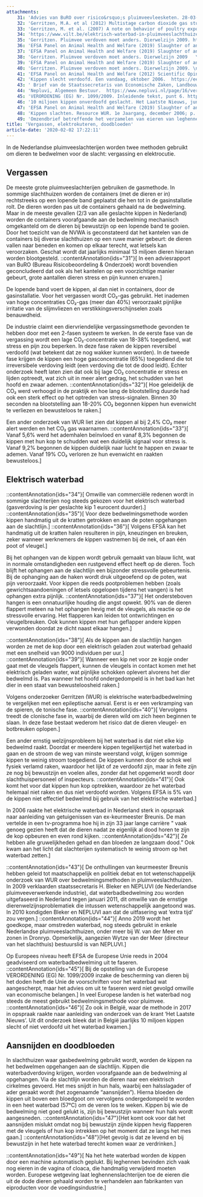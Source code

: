 ```yaml
---
attachments:
    31: 'Advies van BuRO over risico&rsquo;s pluimveevleesketen. 28-03-2018; p. 44'
    32: 'Gerritzen, M.A. et al (2012) Multistage carbon dioxide gas stunning of broilers. Environment, well-being, and behavior, TBC Poultry Science TBC:1-10, DOI: 10.3382/ps.2012-02551 https://www.researchgate.net/publication/233931628_Multistage_carbon_dioxide_gas_stunning_of_broilers\n'
    33: 'Gerritzen, M. et al. (2007) A note on behavior of poultry exposed to increasing carbon dioxide concentrations. Applied Animal Behaviour Science 108; p. 179-185 https://dspace.library.uu.nl/handle/1874/26234 \n'
    34: 'https://www.vilt.be/elektrisch-waterbad-in-pluimveeslachthuizen-onder-vuur\n'
    35: 'Gerritzen. Pluimvee verdoven moet anders. Dierwelzijn 2009. https://edepot.wur.nl/12079  \n'
    36: 'EFSA Panel on Animal Health and Welfare (2019) Slaughter of animals: poultry. EFSA Journal; p. 38  https://efsa.onlinelibrary.wiley.com/doi/epdf/10.2903/j.efsa.2019.5849 \n'
    37: 'EFSA Panel on Animal Health and Welfare (2019) Slaughter of animals: poultry. EFSA Journal; p. 41-44\n'
    38: 'Gerritzen. Pluimvee verdoven moet anders. Dierwelzijn 2009   \n'
    39: 'EFSA Panel on Animal Health and Welfare (2019) Slaughter of animals: poultry. EFSA Journal; p. 44  \n'
    40: 'Gerritzen. Pluimvee verdoven moet anders. Dierwelzijn 2009. \n'
    41: 'EFSA Panel on Animal Health and Welfare (2012) Scientific Opinion on electrical requirements for waterbath equipment applicable for poultry. EFSA Journal; p. 31  https://efsa.onlinelibrary.wiley.com/doi/epdf/10.2903/j.efsa.2012.2757 \n'
    42: 'Kippen slecht verdoofd. Een vandaag, oktober 2006.  https://eenvandaag.avrotros.nl/item/kippen-slecht-verdoofd/ \n'
    43: ' Brief van de Staatssecretaris van Economische Zaken, Landbouw en Innovatie, december 2010 \n  https://zoek.officielebekendmakingen.nl/kst-28286-447.html  \n'
    44: 'Nepluvi, Algemeen Bestuur.  https://www.nepluvi.nl/page/16/verenigingsstructuur.html\n'
    45: 'VERORDENING (EG) Nr. 1099/2009. Inleidende tekst, punt 6. https://eur-lex.europa.eu/legal-content/NL/TXT/HTML/?uri=CELEX:32009R1099&amp;from=NL \n'
    46: '10 miljoen kippen onverdoofd geslacht. Het Laatste Nieuws, juni 2017.  https://www.hln.be/wetenschap-planeet/dieren/10-miljoen-kippen-onverdoofd-geslacht~ac178366/ \n'
    47: 'EFSA Panel on Animal Health and Welfare (2019) Slaughter of animals: poultry. EFSA Journal; p. 50 \n'
    48: 'Kippen slachten. Resource WUR. 1e Jaargang, december 2006; p. 3 https://pdfslide.net/documents/nr-15-14-december-121-mb.html\n'
    49: 'Omzendbrief betreffende het verzamelen van eieren van leghennen in het slachthuis met het oog op de valorisatie ervan door de fabrikanten van eiproducten. FAVV 2016.  http://www.favv-afsca.be/levensmiddelen/omzendbrieven/_documents/2016-05-17_circ-ob_NL_verzameleneierenvanleghennenslachthuis_v1-1_clean.pdf\n'
title: 'Vergassen, elektrokuteren, doodbloeden'
article-date: '2020-02-02 17:22:11'
---
```


In de Nederlandse pluimveeslachterijen worden twee methoden gebruikt om dieren te bedwelmen voor de slacht: vergassing en elektrocutie.

## Vergassen

De meeste grote pluimveeslachterijen gebruiken de gasmethode. In sommige slachthuizen worden de containers (met de dieren er in) rechtstreeks op een lopende band geplaatst die hen tot in de gasinstallatie rolt. De dieren worden pas uit de containers gehaald na de bedwelming. Maar in de meeste gevallen (2/3 van alle geslachte kippen in Nederland) worden de containers voorafgaande aan de bedwelming mechanisch omgekanteld om de dieren bij bewustzijn op een lopende band te gooien. Door het toezicht van de NVWA is geconstateerd dat het kantelen van de containers bij diverse slachthuizen op een ruwe manier gebeurt: de dieren vallen naar beneden en komen op elkaar terecht, wat letsels kan veroorzaken. Geschat wordt dat jaarlijks minimaal 13 miljoen dieren hieraan worden blootgesteld. ::contentAnnotation{ids="31"}[ In een adviesrapport van BuRO (Bureau Risicobeoordeling &amp; Onderzoek) wordt bovendien geconcludeerd dat ook als het kantelen op een voorzichtige manier gebeurt, grote aantallen dieren stress en pijn kunnen ervaren.]

De lopende band voert de kippen, al dan niet in containers, door de gasinstallatie. Voor het vergassen wordt CO₂-gas gebruikt. Het inademen van hoge concentraties CO₂-gas (meer dan 40%) veroorzaakt pijnlijke irritatie van de slijmvliezen en verstikkingsverschijnselen zoals benauwdheid.

De industrie claimt een diervriendelijke vergassingsmethode gevonden te hebben door met een 2-fasen systeem te werken. In de eerste fase van de vergassing wordt een lage CO₂-concentratie van 18-38% toegediend, wat stress en pijn zou beperken. In deze fase raken de kippen reversibel verdoofd (wat betekent dat ze nog wakker kunnen worden). In de tweede fase krijgen de kippen een hoge gasconcentratie (65%) toegediend die tot irreversibele verdoving leidt (een verdoving die tot de dood leidt).
Echter onderzoek heeft laten zien dat ook bij lage CO₂ concentratie er stress en lijden optreedt, wat zich uit in meer alert gedrag, het schudden van het hoofd en zwaar ademen. ::contentAnnotation{ids="32"}[ Hoe geleidelijk de CO₂ werd verhoogd in de praktijk en hoe lang de blootstelling duurde had ook een sterk effect op het optreden van stress-signalen. Binnen 30 seconden na blootstelling aan 18-20% CO₂ begonnen kippen hun evenwicht te verliezen en bewusteloos te raken.]

Een ander onderzoek van WUR liet zien dat kippen al bij 2,4% CO₂ meer alert werden en het CO₂ gas waarnamen. ::contentAnnotation{ids="33"}[ Vanaf 5,6% werd het ademhalen beïnvloed en vanaf 8,3% begonnen de kippen met hun kop te schudden wat een duidelijk signaal voor stress is. Vanaf 9,2% begonnen de kippen duidelijk naar lucht te happen en zwaar te ademen. Vanaf 19% CO₂ verloren ze hun evenwicht en raakten bewusteloos.]

## Elektrisch waterbad

::contentAnnotation{ids="34"}[ Omwille van commerciële redenen wordt in sommige slachterijen nog steeds gekozen voor het elektrisch waterbad (gasverdoving is per geslachte kip 1 eurocent duurder).] ::contentAnnotation{ids="35"}[ Voor deze bedwelmingsmethode worden kippen handmatig uit de kratten getrokken en aan de poten opgehangen aan de slachtlijn.] ::contentAnnotation{ids="36"}[ Volgens EFSA kan het handmatig uit de kratten halen resulteren in pijn, kneuzingen en breuken, zeker wanneer werknemers de kippen vastnemen bij de nek, of aan één poot of vleugel.]

Bij het ophangen van de kippen wordt gebruik gemaakt van blauw licht, wat in normale omstandigheden een rustgevend effect heeft op de dieren. Toch blijft het ophangen aan de slachtlijn een bijzonder stressvolle gebeurtenis. Bij de ophanging aan de haken wordt druk uitgeoefend op de poten, wat pijn veroorzaakt. Voor kippen die reeds pootproblemen hebben (zoals gewrichtsaandoeningen of letsels opgelopen tijdens het vangen) is het ophangen extra pijnlijk. ::contentAnnotation{ids="37"}[ Het ondersteboven hangen is een onnatuurlijke houding die angst opwekt. 90% van de dieren flappert meteen na het ophangen hevig met de vleugels, als reactie op de stressvolle ervaring. Het flapperen kan leiden tot ontwrichtingen en vleugelbreuken. Ook kunnen kippen met hun geflapper andere kippen verwonden doordat ze dicht naast elkaar hangen.]

::contentAnnotation{ids="38"}[ Als de kippen aan de slachtlijn hangen worden ze met de kop door een elektrisch geladen zout waterbad gehaald met een snelheid van 9000 individuen per uur.] ::contentAnnotation{ids="39"}[ Wanneer een kip net voor ze kopje onder gaat met de vleugels flappert, kunnen de vleugels in contact komen met het elektrisch geladen water, wat pijnlijke schokken oplevert alvorens het dier bedwelmd is. Pas wanneer het hoofd ondergedompeld is in het bad kan het dier in een staat van bewusteloosheid raken.]

Volgens onderzoeker Gerritzen (WUR) is elektrische waterbadbedwelming te vergelijken met een epileptische aanval. Eerst is er een verkramping van de spieren, de tonische fase. ::contentAnnotation{ids="40"}[ Vervolgens treedt de clonische fase in, waarbij de dieren wild om zich heen beginnen te slaan. In deze fase bestaat wederom het risico dat de dieren vleugel- en botbreuken oplopen.]

Een ander ernstig welzijnsprobleem bij het waterbad is dat niet elke kip bedwelmd raakt. Doordat er meerdere kippen tegelijkertijd het waterbad in gaan en de stroom de weg van minste weerstand volgt, krijgen sommige kippen te weinig stroom toegediend. De kippen kunnen door de schok wel fysiek verlamd raken, waardoor het lijkt of ze verdoofd zijn, maar in feite zijn ze nog bij bewustzijn en voelen alles, zonder dat het opgemerkt wordt door slachthuispersoneel of inspecteurs. ::contentAnnotation{ids="41"}[ Ook komt het voor dat kippen hun kop optrekken, waardoor ze het waterbad helemaal niet raken en dus niet verdoofd worden. Volgens EFSA is 5% van de kippen niet effectief bedwelmd bij gebruik van het elektrische waterbad.]

In 2006 raakte het elektrische waterbad in Nederland sterk in opspraak naar aanleiding van getuigenissen van ex-keurmeester Breunis. De man vertelde in een tv-programma hoe hij in zijn 33 jaar lange carrière " vaak genoeg gezien heeft dat de dieren nadat ze eigenlijk al dood horen te zijn de kop opbeuren en even rond kijken. ::contentAnnotation{ids="42"}[ Ze hebben alle gruwelijkheden gehad en dan bloeden ze langzaam dood.” Ook kwam aan het licht dat slachterijen systematisch te weinig stroom op het waterbad zetten.]

::contentAnnotation{ids="43"}[ De onthullingen van keurmeester Breunis hebben geleid tot maatschappelijk en politiek debat en tot wetenschappelijk onderzoek van WUR over bedwelmingsmethoden in pluimveeslachthuizen. In 2009 verklaarden staatssecretaris H. Bleker en NEPLUVI (de Nederlandse pluimveeverwerkende industrie), dat waterbadbedwelming zou worden uitgefaseerd in Nederland tegen januari 2011, dit omwille van de ernstige dierenwelzijnsproblematiek die intussen wetenschappelijk aangetoond was. In 2010 kondigden Bleker en NEPLUVI aan dat de uitfasering wat ‘extra tijd’ zou vergen.] ::contentAnnotation{ids="44"}[ Anno 2019 wordt het goedkope, maar omstreden waterbad, nog steeds gebruikt in enkele Nederlandse pluimveeslachthuizen, onder meer bij W. van der Meer en zonen in Dronryp. Opmerkelijk, aangezien Wytze van der Meer (directeur van het slachthuis) bestuurslid is van NEPLUVI.]

Op Europees niveau heeft EFSA de Europese Unie reeds in 2004 geadviseerd om waterbadbedwelming uit te faseren. ::contentAnnotation{ids="45"}[ Bij de opstelling van de Europese VERORDENING (EG) Nr. 1099/2009 inzake de bescherming van dieren bij het doden heeft de Unie de voorschriften voor het waterbad wat aangescherpt, maar het advies om uit te faseren werd niet gevolgd omwille van economische belangen.] In veel Europese landen is het waterbad nog steeds de meest gebruikt bedwelmingsmethode voor pluimvee. ::contentAnnotation{ids="46"}[ Zo ook in België, waar de methode in 2017 in opspraak raakte naar aanleiding van onderzoek van de krant ‘Het Laatste Nieuws’. Uit dit onderzoek bleek dat in België jaarlijks 10 miljoen kippen slecht of niet verdoofd uit het waterbad kwamen.]

## Aansnijden en doodbloeden

In slachthuizen waar gasbedwelming gebruikt wordt, worden de kippen na het bedwelmen opgehangen aan de slachtlijn. Kippen die waterbadverdoving krijgen, worden voorafgaande aan de bedwelming al opgehangen. Via de slachtlijn worden de dieren naar een elektrisch cirkelmes gevoerd. Het mes snijdt in hun hals, waarbij een halsslagader of ader geraakt wordt (het zogenaamde “aansnijden”). Hierna bloeden de kippen uit boven een bloedgoot om vervolgens ondergedompeld te worden in een heet waterbad (57°C) om de veren los te weken.
Kippen bij wie de bedwelming niet goed gelukt is, zijn bij bewustzijn wanneer hun hals wordt aangesneden. ::contentAnnotation{ids="47"}[Het komt ook voor dat het aansnijden mislukt omdat nog bij bewustzijn zijnde kippen hevig flapperen met de vleugels of hun kop intrekken op het moment dat ze langs het mes gaan.] ::contentAnnotation{ids="48"}[Het gevolg is dat ze levend en bij bewustzijn in het hete waterbad terecht komen waar ze verdrinken.]

::contentAnnotation{ids="49"}[ Na het hete waterbad worden de kippen door een machine automatisch geplukt. Bij leghennen bevinden zich vaak nog eieren in de vagina of cloaca, die handmatig verwijderd moeten worden. Europese wetgeving laat leghennenslachterijen toe de eieren die uit de dode dieren gehaald worden te verhandelen aan fabrikanten van eiproducten voor de voedingsindustrie.]
